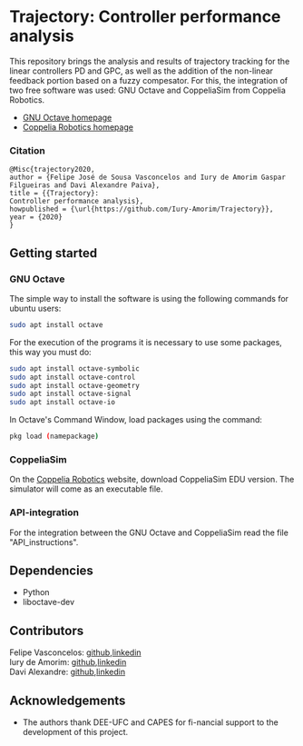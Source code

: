# Trajectory: Controller   performance   analysis

This repository brings the analysis and results of trajectory tracking for the linear controllers PD and GPC, as well as the addition of the non-linear feedback portion based on a fuzzy compesator.
For this, the integration of two free software was used: GNU Octave and CoppeliaSim from Coppelia Robotics.


* [GNU Octave homepage](https://www.gnu.org/software/octave/)
* [Coppelia Robotics homepage](https://www.coppeliarobotics.com/)

### Citation
```
@Misc{trajectory2020,
author = {Felipe José de Sousa Vasconcelos and Iury de Amorim Gaspar Filgueiras and Davi Alexandre Paiva},
title = {{Trajectory}: 
Controller performance analysis},
howpublished = {\url{https://github.com/Iury-Amorim/Trajectory}},
year = {2020}
}

```


## Getting started 

### GNU Octave

The simple way to install the software is using the following commands for ubuntu users:

```bash
sudo apt install octave
```


For the execution of the programs it is necessary to use some packages, this way you must do:
```bash
sudo apt install octave-symbolic
sudo apt install octave-control
sudo apt install octave-geometry
sudo apt install octave-signal
sudo apt install octave-io
```

In Octave's Command Window, load packages using the command:

```bash
pkg load (namepackage)
```
### CoppeliaSim
On the [Coppelia Robotics](https://www.coppeliarobotics.com/) website, download CoppeliaSim EDU version. 
The simulator will come as an executable file.

### API-integration
For the integration between the GNU Octave and CoppeliaSim read the file "API_instructions".

## Dependencies

  - Python
  - liboctave-dev
  
## Contributors
Felipe Vasconcelos: [github](https://github.com/FelipeSousaVasconcelos),[linkedin](https://www.linkedin.com/in/felipe-vasconcelos-0326844b/)                                                                                                             
Iury de Amorim: [github](https://github.com/Iury-Amorim),[linkedin](https://www.linkedin.com/in/iury-filgueiras-166a40141/)                                                                                                  
Davi Alexandre: [github](https://github.com/Davidap041),[linkedin](https://www.linkedin.com/in/davi-alexandre-ab3278136/)

## Acknowledgements
* The authors thank DEE-UFC and CAPES for fi-nancial support to the development of this project.


